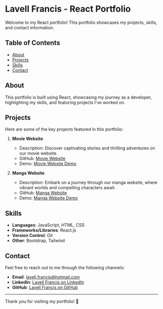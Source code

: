 # Lavell Francis - React Portfolio

Welcome to my React portfolio! This portfolio showcases my projects, skills, and contact information.

## Table of Contents

- [About](#about)
- [Projects](#projects)
- [Skills](#skills)
- [Contact](#contact)

## About

This portfolio is built using React, showcasing my journey as a developer, highlighting my skills, and featuring projects I've worked on.

## Projects

Here are some of the key projects featured in this portfolio:

1. **Movie Website**

   - Description: Discover captivating stories and thrilling adventures on our movie website.
   - GitHub: [Movie Website](https://github.com/lav3ll/Movie-Website)
   - Demo: [Movie Website Demo](https://lav3ll-prime-movies.netlify.app/)

2. **Manga Website**
   - Description: Embark on a journey through our manga website, where vibrant worlds and compelling characters await.
   - GitHub: [Manga Website](https://github.com/lav3ll/Manga-Website)
   - Demo: [Manga Website Demo](https://elite-scans.netlify.app/)

## Skills

- **Languages**: JavaScript, HTML, CSS
- **Frameworks/Libraries**: React.js
- **Version Control**: Git
- **Other**: Bootstrap, Tailwind

## Contact

Feel free to reach out to me through the following channels:

- **Email**: lavell.francis@hotmail.com
- **LinkedIn**: [Lavell Francis on LinkedIn](https://www.linkedin.com/in/lavell-francis)
- **GitHub**: [Lavell Francis on GitHub](https://github.com/lav3ll)

---

Thank you for visiting my portfolio! 🚀
